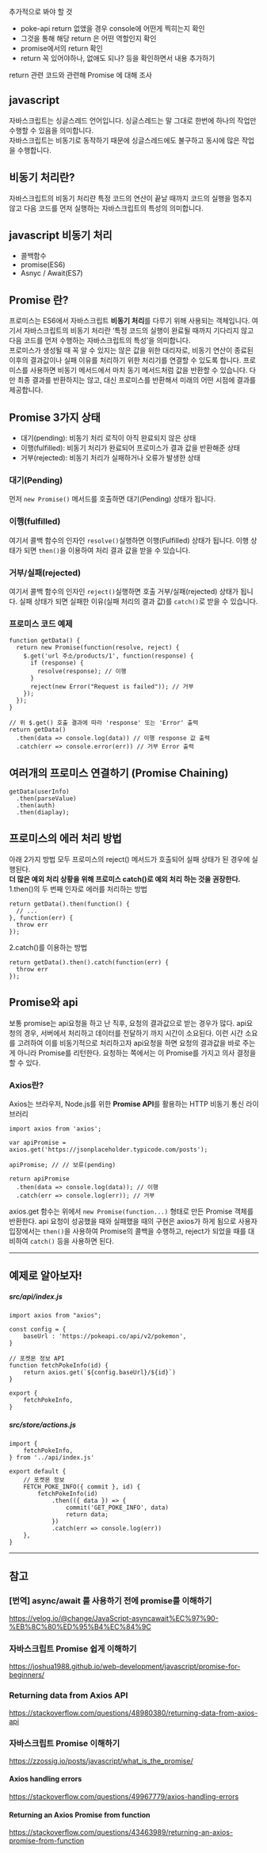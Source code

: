 추가적으로 봐야 할 것 
- poke-api return 없앴을 경우 console에 어떤게 찍히는지 확인
- 그것을 통해 해당 return 은 어떤 역할인지 확인
- promise에서의 return 확인 
- return 꼭 있어야하나, 없애도 되나? 등을 확인하면서 내용 추가하기 

return 관련 코드와 관련해 Promise 에 대해 조사

## javascript
자바스크립트는 싱글스레드 언어입니다. 싱글스레드는 말 그대로 한번에 하나의 작업만 수행할 수 있음을 의미합니다.             
자바스크립트는 비동기로 동작하기 때문에 싱글스레드에도 불구하고 동시에 많은 작업을 수행합니다. 

## 비동기 처리란? 
자바스크립트의 비동기 처리란 특정 코드의 연산이 끝날 때까지 코드의 실행을 멈추지 않고 다음 코드를 먼저 실행하는 자바스크립트의 특성의 의미합니다. 

## javascript 비동기 처리
- 콜백함수
- promise(ES6)
- Asnyc / Await(ES7)

## Promise 란?
 프로미스는 ES6에서 자바스크립트 **비동기 처리**를 다루기 위해 사용되는 객체입니다. 여기서 자바스크립트의 비동기 처리란 ‘특정 코드의 실행이 완료될 때까지 기다리지 않고 다음 코드를 먼저 수행하는 자바스크립트의 특성’을 의미합니다.          
 프로미스가 생성될 때 꼭 알 수 있지는 않은 값을 위한 대리자로, 비동기 연산이 종료된 이후의 결과값이나 실패 이유를 처리하기 위한 처리기를 연결할 수 있도록 합니다. 프로미스를 사용하면 비동기 메서드에서 마치 동기 메서드처럼 값을 반환할 수 있습니다. 다만 최종 결과를 반환하지는 않고, 대신 프로미스를 반환해서 미래의 어떤 시점에 결과를 제공합니다.       
             
## Promise 3가지 상태 
- 대기(pending): 비동기 처리 로직이 아직 완료되지 않은 상태 
- 이행(fulfilled): 비동기 처리가 완료되어 프로미스가 결과 값을 반환해준 상태 
- 거부(rejected): 비동기 처리가 실패하거나 오류가 발생한 상태

### 대기(Pending)
먼저 ```new Promise()``` 메서드를 호출하면 대기(Pending) 상태가 됩니다.                                  
                         
### 이행(fulfilled)
여기서 콜백 함수의 인자인 ```resolve()```실행하면 이행(Fulfilled) 상태가 됩니다.
이행 상태가 되면 ```then()```을 이용하여 처리 결과 값을 받을 수 있습니다.
                                                            
### 거부/실패(rejected)
여기서 콜백 함수의 인자인 ```reject()```실행하면 호출 거부/실패(rejected) 상태가 됩니다.
실패 상태가 되면 실패한 이유(실패 처리의 결과 값)를 ```catch()```로 받을 수 있습니다.
                
### 프로미스 코드 예제
```
function getData() {
  return new Promise(function(resolve, reject) {
    $.get('url 주소/products/1', function(response) {
      if (response) {
        resolve(response); // 이행
      }
      reject(new Error("Request is failed")); // 거부
    });
  });
}

// 위 $.get() 호출 결과에 따라 'response' 또는 'Error' 출력
return getData()
  .then(data => console.log(data)) // 이행 response 값 출력
  .catch(err => console.error(err)) // 거부 Error 출력
```
         
## 여러개의 프로미스 연결하기 (Promise Chaining)
```
getData(userInfo)
  .then(parseValue)
  .then(auth)
  .then(diaplay);
```

## 프로미스의 에러 처리 방법 
아래 2가지 방법 모두 프로미스의 reject() 메서드가 호출되어 실패 상태가 된 경우에 실행된다.             
**더 많은 예외 처리 상황을 위해 프로미스 catch()로 예외 처리 하는 것을 권장한다.**              
1.then()의 두 번째 인자로 에러를 처리하는 방법        
```
return getData().then(function() {
  // ...
}, function(err) {
  throw err
});
```                
2.catch()를 이용하는 방법                 
```
return getData().then().catch(function(err) {
  throw err
});
```
 

                   

## Promise와 api
보통 promise는 api요청을 하고 난 직후, 요청의 결과값으로 받는 경우가 많다. api요청의 경우, 서버에서 처리하고 데이터를 전달하기 까지 시간이 소요된다. 이런 시간 소요를 고려하여 이를 비동기적으로 처리하고자 api요청을 하면 요청의 결과값을 바로 주는게 아니라 Promise를 리턴한다. 요청하는 쪽에서는 이 Promise를 가지고 의사 결정을 할 수 있다. 

### Axios란?
Axios는 브라우저, Node.js를 위한 **Promise API**를 활용하는 HTTP 비동기 통신 라이브러리
```
import axios from 'axios';

var apiPromise = axios.get('https://jsonplaceholder.typicode.com/posts');

apiPromise; // // 보류(pending)

return apiPromise
  .then(data => console.log(data)); // 이행
  .catch(err => console.log(err)); // 거부
```
axios.get 함수는 위에서 ```new Promise(function...)``` 형태로 만든 Promise 객체를 반환한다. api 요청이 성공했을 때와 실패했을 때의 구현은 axios가 하게 됨으로 사용자 입장에서는 ```then()```을 사용하여 Promise의 콜백을 수행하고, reject가 되었을 때를 대비하여 ```catch()``` 등을 사용하면 된다. 



*** 
## 예제로 알아보자!
##### src/api/index.js 
```
import axios from "axios";

const config = {
    baseUrl : 'https://pokeapi.co/api/v2/pokemon',
}

// 포켓몬 정보 API
function fetchPokeInfo(id) {
    return axios.get(`${config.baseUrl}/${id}`)
}

export {
    fetchPokeInfo,
}
```
##### src/store/actions.js
```
import {
    fetchPokeInfo,
} from '../api/index.js'

export default {
    // 포켓몬 정보
    FETCH_POKE_INFO({ commit }, id) {
        fetchPokeInfo(id)
            .then(({ data }) => {
                commit('GET_POKE_INFO', data)
                return data;
            })
            .catch(err => console.log(err))
    },
}
```

***
## 참고
### [번역] async/await 를 사용하기 전에 promise를 이해하기
https://velog.io/@change/JavaScript-asyncawait%EC%97%90-%EB%8C%80%ED%95%B4%EC%84%9C
### 자바스크립트 Promise 쉽게 이해하기
https://joshua1988.github.io/web-development/javascript/promise-for-beginners/
### Returning data from Axios API
https://stackoverflow.com/questions/48980380/returning-data-from-axios-api
### 자바스크립트 Promise 이해하기
https://zzossig.io/posts/javascript/what_is_the_promise/        
#### Axios handling errors         
https://stackoverflow.com/questions/49967779/axios-handling-errors      
#### Returning an Axios Promise from function
https://stackoverflow.com/questions/43463989/returning-an-axios-promise-from-function
